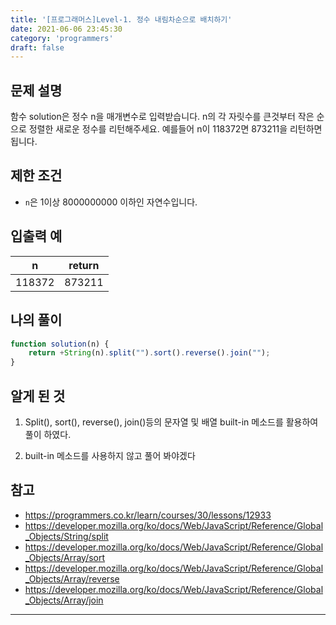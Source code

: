 ```yaml
---
title: '[프로그래머스]Level-1. 정수 내림차순으로 배치하기'
date: 2021-06-06 23:45:30
category: 'programmers'
draft: false
---
```


## 문제 설명

함수 solution은 정수 n을 매개변수로 입력받습니다. n의 각 자릿수를 큰것부터 작은 순으로 정렬한 새로운 정수를 리턴해주세요. 예를들어 n이 118372면 873211을 리턴하면 됩니다.

## 제한 조건

* `n`은 1이상 8000000000 이하인 자연수입니다.



## 입출력 예

| n      | return |
| ------ | :----: |
| 118372 | 873211 |



## 나의 풀이

```javascript
function solution(n) {
    return +String(n).split("").sort().reverse().join("");
}
```

## 알게 된 것

1. Split(), sort(), reverse(), join()등의 문자열 및 배열 built-in 메소드를 활용하여 풀이 하였다.

2. built-in 메소드를 사용하지 않고 풀어 봐야겠다

## 참고

* https://programmers.co.kr/learn/courses/30/lessons/12933
* https://developer.mozilla.org/ko/docs/Web/JavaScript/Reference/Global_Objects/String/split
* https://developer.mozilla.org/ko/docs/Web/JavaScript/Reference/Global_Objects/Array/sort
* https://developer.mozilla.org/ko/docs/Web/JavaScript/Reference/Global_Objects/Array/reverse
* https://developer.mozilla.org/ko/docs/Web/JavaScript/Reference/Global_Objects/Array/join

---

